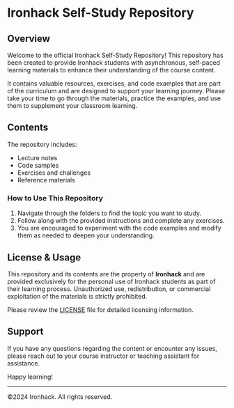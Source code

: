 # Ironhack Self-Study Repository

## Overview

Welcome to the official Ironhack Self-Study Repository! This repository has been created to provide Ironhack students with asynchronous, self-paced learning materials to enhance their understanding of the course content. 

It contains valuable resources, exercises, and code examples that are part of the curriculum and are designed to support your learning journey. Please take your time to go through the materials, practice the examples, and use them to supplement your classroom learning.

## Contents

The repository includes:
- Lecture notes
- Code samples
- Exercises and challenges
- Reference materials

### How to Use This Repository

1. Navigate through the folders to find the topic you want to study.
2. Follow along with the provided instructions and complete any exercises.
3. You are encouraged to experiment with the code examples and modify them as needed to deepen your understanding.

## License & Usage

This repository and its contents are the property of **Ironhack** and are provided exclusively for the personal use of Ironhack students as part of their learning process. Unauthorized use, redistribution, or commercial exploitation of the materials is strictly prohibited.

Please review the [LICENSE](./LICENSE) file for detailed licensing information.

## Support

If you have any questions regarding the content or encounter any issues, please reach out to your course instructor or teaching assistant for assistance.

Happy learning!

---

©2024 Ironhack. All rights reserved.